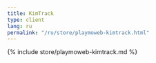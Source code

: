 ```yaml
---
title: KimTrack
type: client
lang: ru
permalink: "/ru/store/playmoweb-kimtrack.html"
---
```


{% include store/playmoweb-kimtrack.md %}
